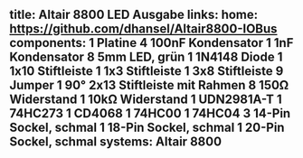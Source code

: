 title: Altair 8800 LED Ausgabe
links:
    home: https://github.com/dhansel/Altair8800-IOBus
components:
    1 Platine
    4 100nF Kondensator
    1 1nF Kondensator
    8 5mm LED, grün
    1 1N4148 Diode
    1 1x10 Stiftleiste
    1 1x3 Stiftleiste
    1 3x8 Stiftleiste
    9 Jumper
    1 90° 2x13 Stiftleiste mit Rahmen
    8 150Ω Widerstand
    1 10kΩ Widerstand
    1 UDN2981A-T
    1 74HC273
    1 CD4068
    1 74HC00
    1 74HC04
    3 14-Pin Sockel, schmal
    1 18-Pin Sockel, schmal
    1 20-Pin Sockel, schmal
systems:
    Altair 8800
---

